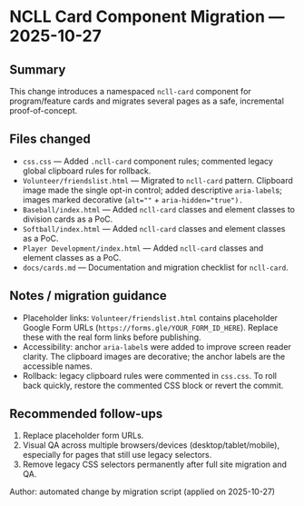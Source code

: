 # NCLL Card Component Migration — 2025-10-27

Summary
-------
This change introduces a namespaced `ncll-card` component for program/feature cards and migrates several pages as a safe, incremental proof-of-concept.

## Files changed

- `css.css` — Added `.ncll-card` component rules; commented legacy global clipboard rules for rollback.
- `Volunteer/friendslist.html` — Migrated to `ncll-card` pattern. Clipboard image made the single opt-in control; added descriptive `aria-label`s; images marked decorative (`alt=""` + `aria-hidden="true").`
- `Baseball/index.html` — Added `ncll-card` classes and element classes to division cards as a PoC.
- `Softball/index.html` — Added `ncll-card` classes and element classes as a PoC.
- `Player Development/index.html` — Added `ncll-card` classes and element classes as a PoC.
- `docs/cards.md` — Documentation and migration checklist for `ncll-card`.

## Notes / migration guidance

- Placeholder links: `Volunteer/friendslist.html` contains placeholder Google Form URLs (`https://forms.gle/YOUR_FORM_ID_HERE`). Replace these with the real form links before publishing.
- Accessibility: anchor `aria-label`s were added to improve screen reader clarity. The clipboard images are decorative; the anchor labels are the accessible names.
- Rollback: legacy clipboard rules were commented in `css.css`. To roll back quickly, restore the commented CSS block or revert the commit.

## Recommended follow-ups

1. Replace placeholder form URLs.
2. Visual QA across multiple browsers/devices (desktop/tablet/mobile), especially for pages that still use legacy selectors.
3. Remove legacy CSS selectors permanently after full site migration and QA.

Author: automated change by migration script (applied on 2025-10-27)


